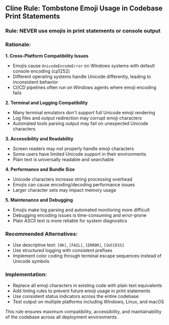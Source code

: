 ## Cline Rule: Tombstone Emoji Usage in Codebase Print Statements

### Rule: **NEVER use emojis in print statements or console output**

### Rationale:

**1. Cross-Platform Compatibility Issues**
- Emojis cause `UnicodeEncodeError` on Windows systems with default console encoding (cp1252)
- Different operating systems handle Unicode differently, leading to inconsistent behavior
- CI/CD pipelines often run on Windows agents where emoji encoding fails

**2. Terminal and Logging Compatibility**
- Many terminal emulators don't support full Unicode emoji rendering
- Log files and output redirection may corrupt emoji characters
- Automated tools parsing output may fail on unexpected Unicode characters

**3. Accessibility and Readability**
- Screen readers may not properly handle emoji characters
- Some users have limited Unicode support in their environments
- Plain text is universally readable and searchable

**4. Performance and Bundle Size**
- Unicode characters increase string processing overhead
- Emojis can cause encoding/decoding performance issues
- Larger character sets may impact memory usage

**5. Maintenance and Debugging**
- Emojis make log parsing and automated monitoring more difficult
- Debugging encoding issues is time-consuming and error-prone
- Plain ASCII text is more reliable for system diagnostics

### Recommended Alternatives:
- Use descriptive text: `[OK]`, `[FAIL]`, `[ERROR]`, `[SUCCESS]`
- Use structured logging with consistent prefixes
- Implement color coding through terminal escape sequences instead of Unicode symbols

### Implementation:
- Replace all emoji characters in existing code with plain text equivalents
- Add linting rules to prevent future emoji usage in print statements
- Use consistent status indicators across the entire codebase
- Test output on multiple platforms including Windows, Linux, and macOS

This rule ensures maximum compatibility, accessibility, and maintainability of the codebase across all deployment environments.